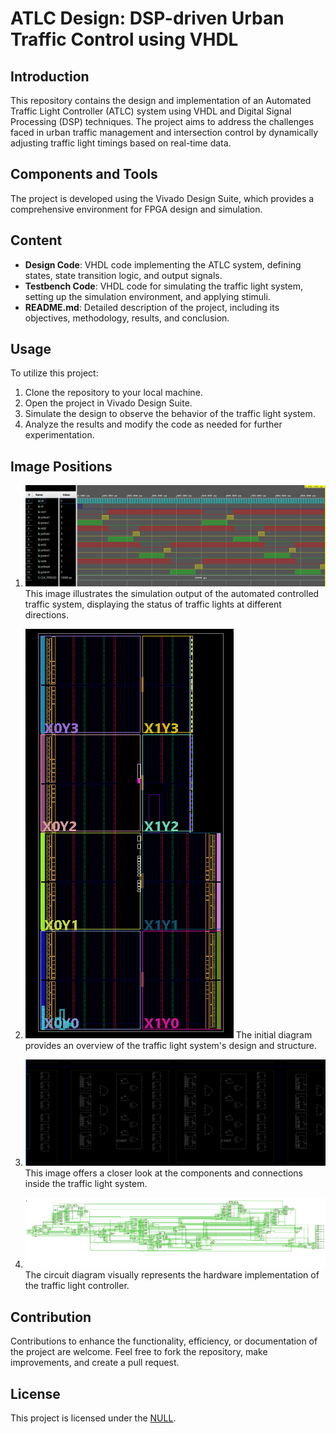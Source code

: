 # ATLC Design: DSP-driven Urban Traffic Control using VHDL

## Introduction

This repository contains the design and implementation of an Automated Traffic Light Controller (ATLC) system using VHDL and Digital Signal Processing (DSP) techniques. The project aims to address the challenges faced in urban traffic management and intersection control by dynamically adjusting traffic light timings based on real-time data.

## Components and Tools

The project is developed using the Vivado Design Suite, which provides a comprehensive environment for FPGA design and simulation.

## Content

- **Design Code**: VHDL code implementing the ATLC system, defining states, state transition logic, and output signals.
- **Testbench Code**: VHDL code for simulating the traffic light system, setting up the simulation environment, and applying stimuli.
- **README.md**: Detailed description of the project, including its objectives, methodology, results, and conclusion.

## Usage

To utilize this project:

1. Clone the repository to your local machine.
2. Open the project in Vivado Design Suite.
3. Simulate the design to observe the behavior of the traffic light system.
4. Analyze the results and modify the code as needed for further experimentation.

## Image Positions

1. ![Automated controlled traffic simulation.](image1.png)
   This image illustrates the simulation output of the automated controlled traffic system, displaying the status of traffic lights at different directions.

2. ![Initial diagram.](image2.png)
   The initial diagram provides an overview of the traffic light system's design and structure.

3. ![Very much magnified inside the above diagram.](image3.png)
   This image offers a closer look at the components and connections inside the traffic light system.

4. ![Circuit Diagram.](image4.png)
   The circuit diagram visually represents the hardware implementation of the traffic light controller.

## Contribution

Contributions to enhance the functionality, efficiency, or documentation of the project are welcome. Feel free to fork the repository, make improvements, and create a pull request.

## License

This project is licensed under the [NULL](NULL).
